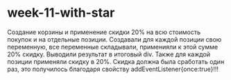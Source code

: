 # week-11-with-star
Создание корзины и применение скидки 20% на всю стоимость покупок и на отдельные позиции.
Создавали для каждой позиции свою переменную, все переменные складывали, применияли к этой сумме 20% скидку. Выводили результат в итоговый div.
Также для каждой позиции применяли скидку в 20%. Скидка должна была сработать один раз, это получилось благодаря свойству addEventListener{once:true}!!!
